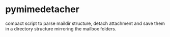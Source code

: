 # pymimedetacher
compact script to parse maildir structure, detach attachment and save them in a directory structure mirroring the mailbox folders.
